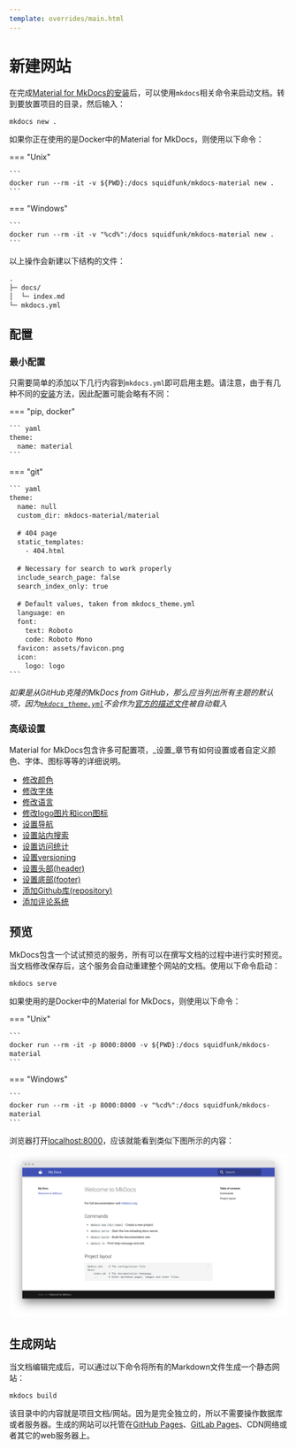 ```yaml
---
template: overrides/main.html
---
```


# 新建网站

在完成[Material for MkDocs的安装][1]后，可以使用`mkdocs`相关命令来启动文档。转到要放置项目的目录，然后输入：

```
mkdocs new .
```

如果你正在使用的是Docker中的Material for MkDocs，则使用以下命令：

=== "Unix"

    ```
    docker run --rm -it -v ${PWD}:/docs squidfunk/mkdocs-material new .
    ```

=== "Windows"

    ```
    docker run --rm -it -v "%cd%":/docs squidfunk/mkdocs-material new .
    ```

以上操作会新建以下结构的文件：

```
.
├─ docs/
│  └─ index.md
└─ mkdocs.yml
```

  [1]: getting-started.md

## 配置

### 最小配置

只需要简单的添加以下几行内容到`mkdocs.yml`即可启用主题。请注意，由于有几种不同的[安装][2]方法，因此配置可能会略有不同：

=== "pip, docker"

    ``` yaml
    theme:
      name: material
    ```

=== "git"

    ``` yaml
    theme:
      name: null
      custom_dir: mkdocs-material/material

      # 404 page
      static_templates:
        - 404.html

      # Necessary for search to work properly
      include_search_page: false
      search_index_only: true

      # Default values, taken from mkdocs_theme.yml
      language: en
      font:
        text: Roboto
        code: Roboto Mono
      favicon: assets/favicon.png
      icon:
        logo: logo
    ```

_如果是从GitHub克隆的MkDocs from GitHub，那么应当列出所有主题的默认项，因为[`mkdocs_theme.yml`][3]不会作为[官方的描述文件][4]被自动载入_

  [2]: getting-started.md/#_2
  [3]: https://github.com/squidfunk/mkdocs-material/blob/master/src/mkdocs_theme.yml
  [4]: https://www.mkdocs.org/user-guide/custom-themes/#creating-a-custom-theme

### 高级设置

Material for MkDocs包含许多可配置项，_设置_章节有如何设置或者自定义颜色、字体、图标等等的详细说明。

<div class="tx-columns" markdown="1">

- [修改颜色][5]
- [修改字体][6]
- [修改语言][7]
- [修改logo图片和icon图标][8]
- [设置导航][9]
- [设置站内搜索][10]
- [设置访问统计][11]
- [设置versioning][12]
- [设置头部(header)][13]
- [设置底部(footer)][14]
- [添加Github库(repository)][15]
- [添加评论系统][16]

</div>

  [5]: setup/changing-the-colors.md
  [6]: setup/changing-the-fonts.md
  [7]: setup/changing-the-language.md
  [8]: setup/changing-the-logo-and-icons.md
  [9]: setup/setting-up-navigation.md
  [10]: setup/setting-up-site-search.md
  [11]: setup/setting-up-site-analytics.md
  [12]: setup/setting-up-versioning.md
  [13]: setup/setting-up-the-header.md
  [14]: setup/setting-up-the-footer.md
  [15]: setup/adding-a-git-repository.md
  [16]: setup/adding-a-comment-system.md

## 预览

MkDocs包含一个试试预览的服务，所有可以在撰写文档的过程中进行实时预览。当文档修改保存后，这个服务会自动重建整个网站的文档。使用以下命令启动：

```
mkdocs serve
```

如果使用的是Docker中的Material for MkDocs，则使用以下命令：

=== "Unix"

    ```
    docker run --rm -it -p 8000:8000 -v ${PWD}:/docs squidfunk/mkdocs-material
    ```

=== "Windows"

    ```
    docker run --rm -it -p 8000:8000 -v "%cd%":/docs squidfunk/mkdocs-material
    ```

浏览器打开[localhost:8000][17]，应该就能看到类似下图所示的内容：

[![Creating your site][18]][18]

  [17]: http://localhost:8000
  [18]: assets/screenshots/creating-your-site.png

## 生成网站

当文档编辑完成后，可以通过以下命令将所有的Markdown文件生成一个静态网站：

```
mkdocs build
```

该目录中的内容就是项目文档/网站。因为是完全独立的，所以不需要操作数据库或者服务器。生成的网站可以托管在[GitHub Pages][19]、[GitLab Pages][20]、CDN网络或者其它的web服务器上。

  [19]: publishing-your-site.md#github-pages
  [20]: publishing-your-site.md#gitlab-pages
